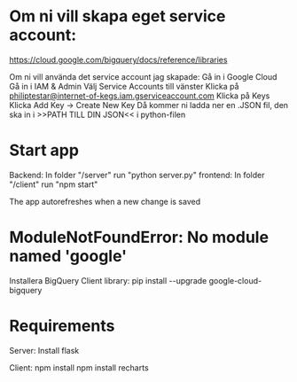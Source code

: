 # Om ni vill skapa eget service account: 
https://cloud.google.com/bigquery/docs/reference/libraries

Om ni vill använda det service account jag skapade:
Gå in i Google Cloud
Gå in i IAM & Admin
Välj Service Accounts till vänster 
Klicka på philiptestar@internet-of-kegs.iam.gserviceaccount.com
Klicka på Keys 
Klicka Add Key -> Create New Key 
Då kommer ni ladda ner en .JSON fil, den ska in i >>PATH TILL DIN JSON<< i python-filen

# Start app
Backend: In folder "/server" run "python server.py"
frontend: In folder "/client" run "npm start"

The app autorefreshes when a new change is saved

# ModuleNotFoundError: No module named 'google'
Installera BigQuery Client library:
pip install --upgrade google-cloud-bigquery

# Requirements
Server:
Install flask

Client:
npm install
npm install recharts